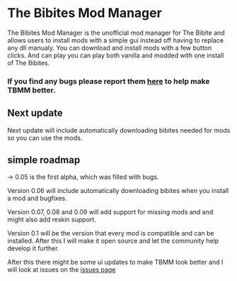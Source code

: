 # The Bibites Mod Manager
The Bibites Mod Manager is the unofficial mod manager for The Bibite and allows users to install mods with a simple gui instead off having to replace any dll manualy.
You can download and install mods with a few button clicks.
And can play you can play both vanilla and modded with one install of The Bibites.

### If you find any bugs please report them [here](https://github.com/MeltingDiamond/TBMM/issues) to help make TBMM better.

## Next update
Next update will include automatically downloading bibites needed for mods so you can use the mods.

## simple roadmap
-> 0.05 is the first alpha, which was filled with bugs.

Version 0.06 will include automatically downloading bibites when you install a mod and bugfixes.

Version 0.07, 0.08 and 0.09 will add support for missing mods and and might also add reskin support.

Version 0.1 will be the version that every mod is compatible and can be installed. After this I will make it open source and let the community help develop it further.

After this there might be some ui updates to make TBMM look better and I will look at issues on the [issues page](https://github.com/MeltingDiamond/TBMM/issues)
